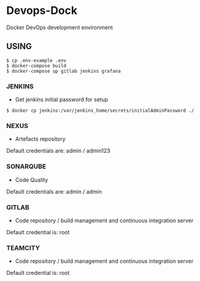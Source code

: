 # Devops-Dock

Docker DevOps development environment

## USING

```
$ cp .env-example .env
$ docker-compose build
$ docker-compose up gitlab jenkins grafana
```

### JENKINS

* Get jenkins initial password for setup

```
$ docker cp jenkins:/var/jenkins_home/secrets/initialAdminPassword ./
```

### NEXUS

* Artefacts repository

Default credentials are: admin / admin123

### SONARQUBE

* Code Quality

Default credentials are: admin / admin

### GITLAB

* Code repository / build management and continuous integration server

Default credential is: root 

### TEAMCITY

* Code repository / build management and continuous integration server

Default credential is: root 
